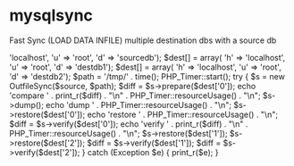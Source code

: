 # mysqlsync
Fast Sync (LOAD DATA INFILE) multiple destination dbs with a source db

<?php

require('Timer.php');   // https://github.com/sebastianbergmann/php-timer
require('Sync.php');    // https://github.com/gitfrage/mysqlsync

$source = array( 'h' => 'localhost', 'u' => 'root', 'd' => 'sourcedb');
$dest[] = array( 'h' => 'localhost', 'u' => 'root', 'd' => 'destdb1');
$dest[] = array( 'h' => 'localhost', 'u' => 'root', 'd' => 'destdb2');
$path   = '/tmp/' . time();

PHP_Timer::start();

try {

    $s = new OutfileSync($source, $path);

    $diff = $s->prepare($dest['0']); echo 'compare ' . print_r($diff) . "\n" . PHP_Timer::resourceUsage() . "\n";
    $s->dump();                      echo 'dump '    . PHP_Timer::resourceUsage() . "\n";
    $s->restore($dest['0']);         echo 'restore ' . PHP_Timer::resourceUsage() . "\n";
    $diff = $s->verify($dest['0']);  echo 'verify '  . print_r($diff) . "\n" . PHP_Timer::resourceUsage() . "\n";

    $s->restore($dest['1']);
    $s->restore($dest['2']);
    $diff = $s->verify($dest['1']);
    $diff = $s->verify($dest['2']);

} catch (Exception $e) {
    print_r($e);
}
